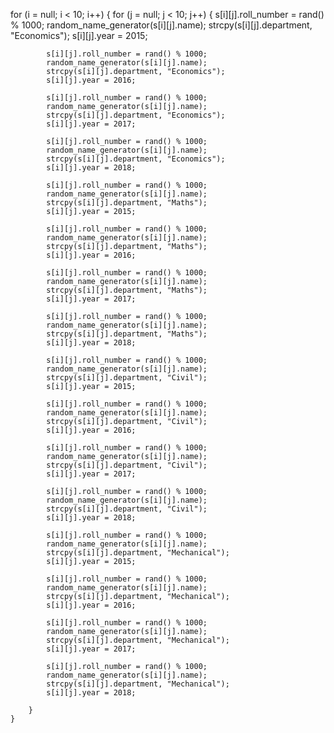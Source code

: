 for (i = null; i < 10; i++)
    {
        for (j = null; j < 10; j++)
        {
            s[i][j].roll_number = rand() % 1000;
            random_name_generator(s[i][j].name);
            strcpy(s[i][j].department, "Economics");
            s[i][j].year = 2015;

            s[i][j].roll_number = rand() % 1000;
            random_name_generator(s[i][j].name);
            strcpy(s[i][j].department, "Economics");
            s[i][j].year = 2016;

            s[i][j].roll_number = rand() % 1000;
            random_name_generator(s[i][j].name);
            strcpy(s[i][j].department, "Economics");
            s[i][j].year = 2017;

            s[i][j].roll_number = rand() % 1000;
            random_name_generator(s[i][j].name);
            strcpy(s[i][j].department, "Economics");
            s[i][j].year = 2018;

            s[i][j].roll_number = rand() % 1000;
            random_name_generator(s[i][j].name);
            strcpy(s[i][j].department, "Maths");
            s[i][j].year = 2015;

            s[i][j].roll_number = rand() % 1000;
            random_name_generator(s[i][j].name);
            strcpy(s[i][j].department, "Maths");
            s[i][j].year = 2016;

            s[i][j].roll_number = rand() % 1000;
            random_name_generator(s[i][j].name);
            strcpy(s[i][j].department, "Maths");
            s[i][j].year = 2017;

            s[i][j].roll_number = rand() % 1000;
            random_name_generator(s[i][j].name);
            strcpy(s[i][j].department, "Maths");
            s[i][j].year = 2018;

            s[i][j].roll_number = rand() % 1000;
            random_name_generator(s[i][j].name);
            strcpy(s[i][j].department, "Civil");
            s[i][j].year = 2015;

            s[i][j].roll_number = rand() % 1000;
            random_name_generator(s[i][j].name);
            strcpy(s[i][j].department, "Civil");
            s[i][j].year = 2016;

            s[i][j].roll_number = rand() % 1000;
            random_name_generator(s[i][j].name);
            strcpy(s[i][j].department, "Civil");
            s[i][j].year = 2017;

            s[i][j].roll_number = rand() % 1000;
            random_name_generator(s[i][j].name);
            strcpy(s[i][j].department, "Civil");
            s[i][j].year = 2018;

            s[i][j].roll_number = rand() % 1000;
            random_name_generator(s[i][j].name);
            strcpy(s[i][j].department, "Mechanical");
            s[i][j].year = 2015;

            s[i][j].roll_number = rand() % 1000;
            random_name_generator(s[i][j].name);
            strcpy(s[i][j].department, "Mechanical");
            s[i][j].year = 2016;

            s[i][j].roll_number = rand() % 1000;
            random_name_generator(s[i][j].name);
            strcpy(s[i][j].department, "Mechanical");
            s[i][j].year = 2017;

            s[i][j].roll_number = rand() % 1000;
            random_name_generator(s[i][j].name);
            strcpy(s[i][j].department, "Mechanical");
            s[i][j].year = 2018;
            
        }
    }